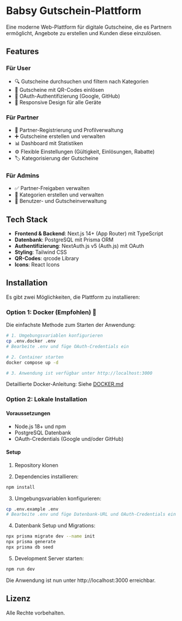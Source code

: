 # Babsy Gutschein-Plattform

Eine moderne Web-Plattform für digitale Gutscheine, die es Partnern ermöglicht, Angebote zu erstellen und Kunden diese einzulösen.

## Features

### Für User
- 🔍 Gutscheine durchsuchen und filtern nach Kategorien
- 🎫 Gutscheine mit QR-Codes einlösen
- 🔐 OAuth-Authentifizierung (Google, GitHub)
- 📱 Responsive Design für alle Geräte

### Für Partner
- 🏢 Partner-Registrierung und Profilverwaltung
- ➕ Gutscheine erstellen und verwalten
- 📊 Dashboard mit Statistiken
- ⚙️ Flexible Einstellungen (Gültigkeit, Einlösungen, Rabatte)
- 🏷️ Kategorisierung der Gutscheine

### Für Admins
- ✅ Partner-Freigaben verwalten
- 📂 Kategorien erstellen und verwalten
- 👥 Benutzer- und Gutscheinverwaltung

## Tech Stack

- **Frontend & Backend**: Next.js 14+ (App Router) mit TypeScript
- **Datenbank**: PostgreSQL mit Prisma ORM
- **Authentifizierung**: NextAuth.js v5 (Auth.js) mit OAuth
- **Styling**: Tailwind CSS
- **QR-Codes**: qrcode Library
- **Icons**: React Icons

## Installation

Es gibt zwei Möglichkeiten, die Plattform zu installieren:

### Option 1: Docker (Empfohlen) 🐳

Die einfachste Methode zum Starten der Anwendung:

```bash
# 1. Umgebungsvariablen konfigurieren
cp .env.docker .env
# Bearbeite .env und füge OAuth-Credentials ein

# 2. Container starten
docker compose up -d

# 3. Anwendung ist verfügbar unter http://localhost:3000
```

Detaillierte Docker-Anleitung: Siehe [DOCKER.md](DOCKER.md)

### Option 2: Lokale Installation

#### Voraussetzungen

- Node.js 18+ und npm
- PostgreSQL Datenbank
- OAuth-Credentials (Google und/oder GitHub)

#### Setup

1. Repository klonen

2. Dependencies installieren:
```bash
npm install
```

3. Umgebungsvariablen konfigurieren:
```bash
cp .env.example .env
# Bearbeite .env und füge Datenbank-URL und OAuth-Credentials ein
```

4. Datenbank Setup und Migrations:
```bash
npx prisma migrate dev --name init
npx prisma generate
npx prisma db seed
```

5. Development Server starten:
```bash
npm run dev
```

Die Anwendung ist nun unter http://localhost:3000 erreichbar.

## Lizenz

Alle Rechte vorbehalten.
